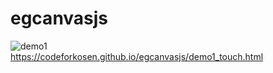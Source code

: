 # egcanvasjs
![demo1](https://codeforkosen.github.io/egcanvasjs/demo1.png)  
https://codeforkosen.github.io/egcanvasjs/demo1_touch.html  
